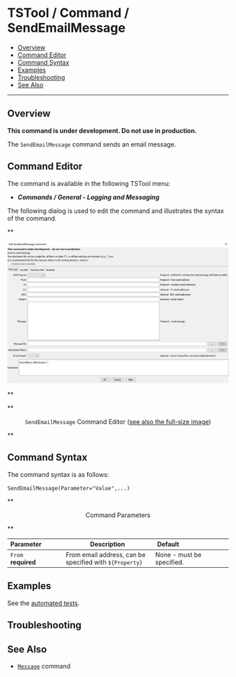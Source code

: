 # TSTool / Command / SendEmailMessage #

*   [Overview](#overview)
*   [Command Editor](#command-editor)
*   [Command Syntax](#command-syntax)
*   [Examples](#examples)
*   [Troubleshooting](#troubleshooting)
*   [See Also](#see-also)

-------------------------

## Overview ##

**This command is under development.  Do not use in production.**

The `SendEmailMessage` command sends an email message.

## Command Editor ##

The command is available in the following TSTool menu:

*   ***Commands / General - Logging and Messaging***

The following dialog is used to edit the command and illustrates the syntax of the command.

**<p style="text-align: center;">
![SendEmailMessage](SendEmailMessage.png)
</p>**

**<p style="text-align: center;">
`SendEmailMessage` Command Editor (<a href="../SendEmailMessage.png">see also the full-size image</a>)
</p>**

## Command Syntax ##

The command syntax is as follows:

```text
SendEmailMessage(Parameter="Value",...)
```
**<p style="text-align: center;">
Command Parameters
</p>**

|**Parameter**&nbsp;&nbsp;&nbsp;&nbsp;&nbsp;&nbsp;&nbsp;&nbsp;&nbsp;&nbsp;&nbsp;|**Description**|**Default**&nbsp;&nbsp;&nbsp;&nbsp;&nbsp;&nbsp;&nbsp;&nbsp;&nbsp;&nbsp;&nbsp;&nbsp;&nbsp;&nbsp;&nbsp;&nbsp;&nbsp;&nbsp;&nbsp;&nbsp;&nbsp;&nbsp;&nbsp;&nbsp;&nbsp;&nbsp;&nbsp;|
|--------------|-----------------|-----------------|
|`From`<br>**required**|From email address, can be specified with `${Property}`|None - must be specified.|

## Examples ##

See the [automated tests](https://github.com/OpenCDSS/cdss-app-tstool-test/tree/master/test/commands/SendEmailMessage).

## Troubleshooting ##

## See Also ##

*   [`Message`](../Message/Message.md) command
